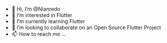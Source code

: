 - 👋 Hi, I’m @Nianredo
- 👀 I’m interested in Flutter
- 🌱 I’m currently learning Flutter
- 💞️ I’m looking to collaborate on an Open Source Flutter Project
- 📫 How to reach me ...

<!---
Nianredo/Nianredo is a ✨ special ✨ repository because its `README.md` (this file) appears on your GitHub profile.
You can click the Preview link to take a look at your changes.
--->
